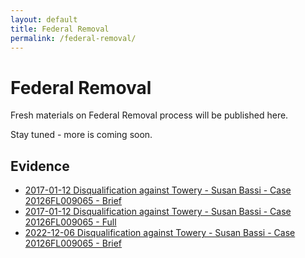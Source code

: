 ```yaml
---
layout: default
title: Federal Removal
permalink: /federal-removal/
---
```


# Federal Removal
Fresh materials on Federal Removal process will be published here.  
  
Stay tuned - more is coming soon.  

## Evidence

- [2017-01-12 Disqualification against Towery - Susan Bassi - Case 20126FL009065 - Brief](/federal-removal/evidence/2017-01-12%20Disqualification%20against%20Towery%20-%20Susan%20Bassi%20-%20Case%2020126FL009065%20-%20Brief.pdf)  
- [2017-01-12 Disqualification against Towery - Susan Bassi - Case 20126FL009065 - Full](/federal-removal/evidence/2017-01-12%20Disqualification%20against%20Towery%20-%20Susan%20Bassi%20-%20Case%2020126FL009065%20-%20Full.pdf) 
- [2022-12-06 Disqualification against Towery - Susan Bassi - Case 20126FL009065 - Brief](/federal-removal/evidence/2022-12-06%20Disqualification%20against%20Towery%20-%20Susan%20Bassi%20-%20Case%2020126FL009065%20-%20Brief.pdf) 
